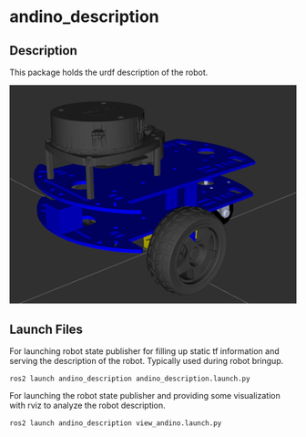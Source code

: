 # andino_description

## Description
This package holds the urdf description of the robot.

<img src="docs/robot_rviz.png">

## Launch Files

For launching robot state publisher for filling up static tf information and serving the description of the robot. Typically used during robot bringup.
```
ros2 launch andino_description andino_description.launch.py
```

For launching the robot state publisher and providing some visualization with rviz to analyze the robot description.
```
ros2 launch andino_description view_andino.launch.py
```


